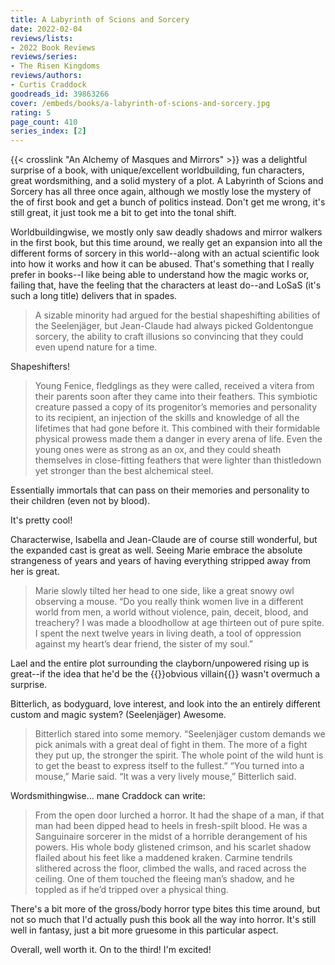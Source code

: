 ```yaml
---
title: A Labyrinth of Scions and Sorcery
date: 2022-02-04
reviews/lists:
- 2022 Book Reviews
reviews/series:
- The Risen Kingdoms
reviews/authors:
- Curtis Craddock
goodreads_id: 39863266
cover: /embeds/books/a-labyrinth-of-scions-and-sorcery.jpg
rating: 5
page_count: 410
series_index: [2]
---
```

{{< crosslink "An Alchemy of Masques and Mirrors" >}} was a delightful surprise of a book, with unique/excellent worldbuilding, fun characters, great wordsmithing, and a solid mystery of a plot. A Labyrinth of Scions and Sorcery has all three once again, although we mostly lose the mystery of the of first book and get a bunch of politics instead. Don't get me wrong, it's still great, it just took me a bit to get into the tonal shift. 

Worldbuildingwise, we mostly only saw deadly shadows and mirror walkers in the first book, but this time around, we really get an expansion into all the different forms of sorcery in this world--along with an actual scientific look into how it works and how it can be abused. That's something that I really prefer in books--I like being able to understand how the magic works or, failing that, have the feeling that the characters at least do--and LoSaS (it's such a long title) delivers that in spades. 

> A sizable minority had argued for the bestial shapeshifting abilities of the Seelenjäger, but Jean-Claude had always picked Goldentongue sorcery, the ability to craft illusions so convincing that they could even upend nature for a time.

Shapeshifters!

> Young Fenice, fledglings as they were called, received a vitera from their parents soon after they came into their feathers. This symbiotic creature passed a copy of its progenitor’s memories and personality to its recipient, an injection of the skills and knowledge of all the lifetimes that had gone before it. This combined with their formidable physical prowess made them a danger in every arena of life. Even the young ones were as strong as an ox, and they could sheath themselves in close-fitting feathers that were lighter than thistledown yet stronger than the best alchemical steel.

Essentially immortals that can pass on their memories and personality to their children (even not by blood). 

It's pretty cool! 

Characterwise, Isabella and Jean-Claude are of course still wonderful, but the expanded cast is great as well. Seeing Marie embrace the absolute strangeness of years and years of having everything stripped away from her is great.


> Marie slowly tilted her head to one side, like a great snowy owl observing a mouse. “Do you really think women live in a different world from men, a world without violence, pain, deceit, blood, and treachery? I was made a bloodhollow at age thirteen out of pure spite. I spent the next twelve years in living death, a tool of oppression against my heart’s dear friend, the sister of my soul.”

Lael and the entire plot surrounding the clayborn/unpowered rising up is great--if the idea that he'd be the {{<spoiler>}}obvious villain{{</spoiler>}} wasn't overmuch a surprise. 

Bitterlich, as bodyguard, love interest, and look into the an entirely different custom and magic system? (Seelenjäger) Awesome. 

> Bitterlich stared into some memory. “Seelenjäger custom demands we pick animals with a great deal of fight in them. The more of a fight they put up, the stronger the spirit. The whole point of the wild hunt is to get the beast to express itself to the fullest.” “You turned into a mouse,” Marie said. “It was a very lively mouse,” Bitterlich said.

Wordsmithingwise... mane Craddock can write:

> From the open door lurched a horror. It had the shape of a man, if that man had been dipped head to heels in fresh-spilt blood. He was a Sanguinaire sorcerer in the midst of a horrible derangement of his powers. His whole body glistened crimson, and his scarlet shadow flailed about his feet like a maddened kraken. Carmine tendrils slithered across the floor, climbed the walls, and raced across the ceiling. One of them touched the fleeing man’s shadow, and he toppled as if he’d tripped over a physical thing.

There's a bit more of the gross/body horror type bites this time around, but not so much that I'd actually push this book all the way into horror. It's still well in fantasy, just a bit more gruesome in this particular aspect. 

Overall, well worth it. On to the third! I'm excited!